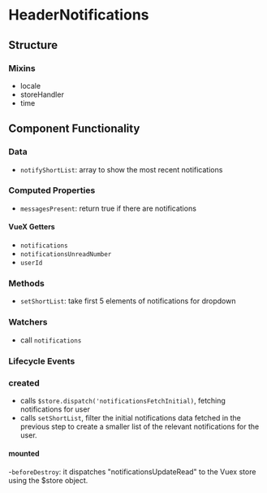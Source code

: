 HeaderNotifications
===============

## Structure

### Mixins
- locale
- storeHandler
- time

Component Functionality
---------

### Data
- `notifyShortList`: array to show the most recent notifications

### Computed Properties
- `messagesPresent`: return true if there are notifications

#### VueX Getters
- `notifications`
- `notificationsUnreadNumber`
- `userId`


### Methods
- `setShortList`: take first 5 elements of notifications for dropdown

### Watchers
- call `notifications`

### Lifecycle Events

### created
- calls `$store.dispatch('notificationsFetchInitial)`, fetching notifications for user
- calls `setShortList`, filter the initial notifications data fetched in the previous step to create a smaller list of the relevant notifications for the user.

#### mounted
-`beforeDestroy`: it dispatches "notificationsUpdateRead" to the Vuex store using the $store object.
